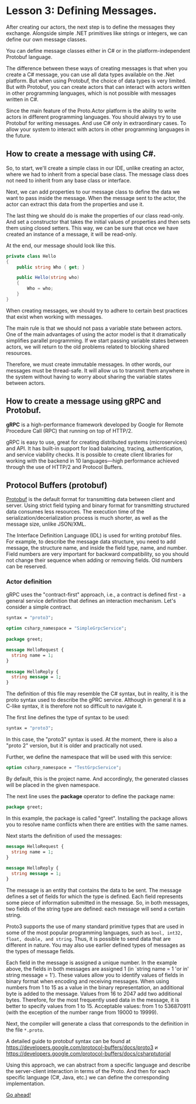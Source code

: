 # Lesson 3: Defining Messages.

After creating our actors, the next step is to define the messages they exchange. Alongside simple .NET primitives like strings or integers, we can define our own message classes.

You can define message classes either in C# or in the platform-independent Protobuf language.

The difference between these ways of creating messages is that when you create a C# message, you can use all data types available on the .Net platform. But when using Protobuf, the choice of data types is very limited. But with Protobuf, you can create actors that can interact with actors written in other programming languages, which is not possible with messages written in C#. 

Since the main feature of the Proto.Actor platform is the ability to write actors in different programming languages. You should always try to use Protobuf for writing messages. And use C# only in extraordinary cases. To allow your system to interact with actors in other programming languages in the future.

## How to create a message with using C#.

So, to start, we'll create a simple class in our IDE, unlike creating an actor, where we had to inherit from a special base class. The message class does not need to inherit from any base class or interface.

Next, we can add properties to our message class to define the data we want to pass inside the message. When the message sent to the actor, the actor can extract this data from the properties and use it.

The last thing we should do is make the properties of our class read-only. And set a constructor that takes the initial values of properties and then sets them using closed setters. This way, we can be sure that once we have created an instance of a message, it will be read-only.

At the end, our message should look like this.

```csharp
private class Hello
{
    public string Who { get; }

    public Hello(string who)
    {
        Who = who;
    }
}
```

When creating messages, we should try to adhere to certain best practices that exist when working with messages.

The main rule is that we should not pass a variable state between actors. One of the main advantages of using the actor model is that it dramatically simplifies parallel programming. If we start passing variable states between actors, we will return to the old problems related to blocking shared resources. 

Therefore, we must create immutable messages. In other words, our messages must be thread-safe. It will allow us to transmit them anywhere in the system without having to worry about sharing the variable states between actors. 

## How to create a message using gRPC and Protobuf.

**gRPC** is a high-performance framework developed by Google for Remote Procedure Call (RPC) that running on top of HTTP/2.

gRPC is easy to use, great for creating distributed systems (microservices) and API. It has built-in support for load balancing, tracing, authentication, and service viability checks. It is possible to create client libraries for working with the backend in 10 languages—high performance achieved through the use of HTTP/2 and Protocol Buffers.

## Protocol Buffers (protobuf)

[Protobuf](https://developers.google.com/protocol-buffers/) is the default format for transmitting data between client and server. Using strict field typing and binary format for transmitting structured data consumes less resources. The execution time of the serialization/decerialization process is much shorter, as well as the message size, unlike JSON/XML.

The Interface Definition Language (IDL) is used for writing protobuf files. For example, to describe the message data structure, you need to add message, the structure name, and inside the field type, name, and number. Field numbers are very important for backward compatibility, so you should not change their sequence when adding or removing fields. Old numbers can be reserved.

### Actor definition

gRPC uses the "contract-first" approach, i.e., a contract is defined first - a general service definition that defines an interaction mechanism. Let's consider a simple contract.

```protobuf
syntax = "proto3";
 
option csharp_namespace = "SimpleGrpcService";
 
package greet;

message HelloRequest {
  string name = 1;
}
 
message HelloReply {
  string message = 1;
}
```

The definition of this file may resemble the C# syntax, but in reality, it is the proto syntax used to describe the gPRC service. Although in general it is a C-like syntax, it is therefore not so difficult to navigate it.

The first line defines the type of syntax to be used:

```protobuf
syntax = "proto3";
```

In this case, the "proto3" syntax is used. At the moment, there is also a "proto 2" version, but it is older and practically not used.

Further, we define the namespace that will be used with this service:

```protobuf
option csharp_namespace = "TestGrpcService";
```

By default, this is the project name. And accordingly, the generated classes will be placed in the given namespace.

The next line uses the **package** operator to define the package name:

```protobuf
package greet;
```

In this example, the package is called "greet". Installing the package allows you to resolve name conflicts when there are entities with the same names.

Next starts the definition of used the messages:

```protobuf
message HelloRequest {
  string name = 1;
}
 
message HelloReply {
  string message = 1;
}
```

The message is an entity that contains the data to be sent. The message defines a set of fields for which the type is defined. Each field represents some piece of information submitted in the message. So, in both messages, two fields of the string type are defined: each message will send a certain string.

Proto3 supports the use of many standard primitive types that are used in some of the most popular programming languages, such as `bool, int32, float, double, and string`. Thus, it is possible to send data that are different in nature. You may also use earlier defined types of messages as the types of message fields.

Each field in the message is assigned a unique number. In the example above, the fields in both messages are assigned 1 (in `string name = 1 'or in' string message = 1'). These values allow you to identify values of fields in binary format when encoding and receiving messages. When using numbers from 1 to 15 as a value in the binary representation, an additional byte is added to the message. Values from 16 to 2047 add two additional bytes. Therefore, for the most frequently used data in the message, it is better to specify values from 1 to 15. Acceptable values: from 1 to 536870911 (with the exception of the number range from 19000 to 19999).

Next, the compiler will generate a class that corresponds to the definition in the file `*.proto`.

A detailed guide to protobuf syntax can be found at https://developers.google.com/protocol-buffers/docs/proto3 и https://developers.google.com/protocol-buffers/docs/csharptutorial

Using this approach, we can abstract from a specific language and describe the server-client interaction in terms of the Proto. And then for each specific language (C#, Java, etc.) we can define the corresponding implementation.

[Go ahead!](../lesson-4)
